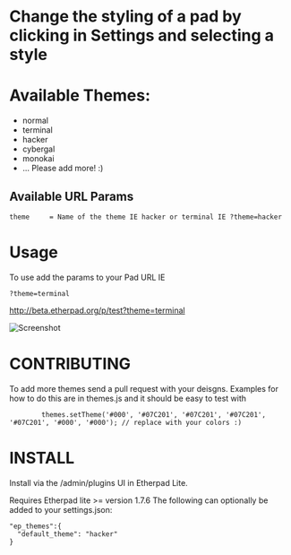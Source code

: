 # Change the styling of a pad by clicking in Settings and selecting a style

# Available Themes:

* normal
* terminal
* hacker
* cybergal
* monokai
* ... Please add more! :)

## Available URL Params
```
theme     = Name of the theme IE hacker or terminal IE ?theme=hacker
```

# Usage
To use add the params to your Pad URL IE

``?theme=terminal``

http://beta.etherpad.org/p/test?theme=terminal

![Screenshot](https://user-images.githubusercontent.com/220864/107029089-61ebaf80-67a6-11eb-8802-382e7588a10f.PNG)

# CONTRIBUTING
To add more themes send a pull request with your deisgns.  Examples for how to do this are in themes.js and it should be easy to test with
```
        themes.setTheme('#000', '#07C201', '#07C201', '#07C201', 
'#07C201', '#000', '#000'); // replace with your colors :)
```

# INSTALL
Install via the /admin/plugins UI in Etherpad Lite.

Requires Etherpad lite >= version 1.7.6
The following can optionally be added to your settings.json:  

    "ep_themes":{  
      "default_theme": "hacker"  
    } 

